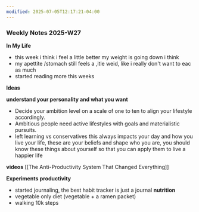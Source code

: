 ```yaml
---
modified: 2025-07-05T12:17:21-04:00
---
```


### Weekly Notes 2025-W27

**In My Life** 
- this week i think i feel a little better my weight is going down i think
- my apettite /stomach still feels a ,itle weid, like i really don't want to eac as much
- started reading more this weeks


**Ideas**
<!-- Capture the ideas or thoughts that spark excitement, and everything that pops into your head -->
**understand your personality and what you want**
- Decide your ambition level on a scale of one to ten to align your lifestyle accordingly.
- Ambitious people need active lifestyles with goals and materialistic pursuits.
- left learning vs conservatives this always impacts your day and how you live your life, these are your beliefs and shape who you are, you should know these things about yourself so that you can apply them to live a happier life


**videos**
[[The Anti-Productivity System That Changed Everything]]


 **Experiments**
 **productivity**
 - started journaling, the best habit tracker is just a journal
**nutrition**
- vegetable only diet (vegetable + a ramen packet) 
- walking 10k steps 